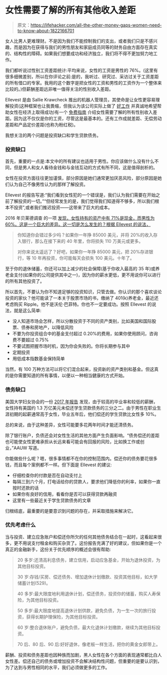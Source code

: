 # 女性需要了解的所有其他收入差距

> 原文：<https://lifehacker.com/all-the-other-money-gaps-women-need-to-know-about-1822166701>

女人比男人更难理财。不是因为我们不能控制我们的支出，或者我们只是不感兴趣，而是因为在获得与我们的男性朋友和家庭成员同等的财务自由方面存在真实的、结构性的障碍。如果我们想要成功和经济独立，我们将不得不更加努力地工作。



我们都听说过性别工资差距统计:平均来说，女性的工资是男性的 76%。(这里有很多细微差别，所以在你评论之前:是的，我听过、研究过、采访过关于工资差距的所有借口的专家。我用的这个数字是把女性的工资和男性的工资作为一个整体来比较的。)但薪酬差距远非唯一值得关注的性别收入差距。

Ellevest 是由 Sallie Krawcheck 推出的机器人管理员，其使命是让女性更容易理解投资(这种框架也让我畏缩，但我认为该公司实际上做了 [好工作](https://www.nerdwallet.com/blog/investing/best-robo-advisors/) 并真诚地希望帮助女性在经济上取得成功)有一个 [免费指南](https://www.ellevest.com/gender-gaps) 介绍女性需要了解的所有性别收入差距。因为这不仅仅是你的工资，尽管这是最基本的。还有工作成就差距、无偿劳动差距和产品定价差距(也称为粉红税)。

我想关注的两个问题是投资缺口和学生贷款债务。

### 投资缺口

首先，重要的一点是:本文中的所有建议也适用于男性。你应该做什么没有什么不同，但是男人和女人看待金钱和与金钱互动的方式有所不同，这是值得剖析的。

女性在投资方面往往更加谨慎，部分原因是她们通常更加厌恶风险，部分原因是她们认为自己不像男性认为的那样了解投资。

Ellevest 的报告写道:“我们看到女性犯的一个错误是，我们认为我们需要在开始之前了解投资的一切。”“但经常发生的是，我们觉得我们知道得不够多，所以我们根本不投资”,或者我们推迟投资——这带来了巨大的成本。

2016 年贝莱德调查 的一项 [发现，女性持有的资产中有 71%是现金，而男性为 60%。这是一个巨大的差异。这一切是怎么发生的？根据 Ellevest 的说法，](https://www.blackrock.com/corporate/en-us/newsroom/press-releases/article/corporate-one/press-releases/blackrock-gender-findings-survey_US)

> 你知道你会错过多少吗？如果你一年挣 85000 美元，并将 20%的收入存入银行，那么在接下来的 40 年里，你将损失 110 万美元或更多。
> 
> 对你来说太遥远了？好吧，如果你一年挣 85000 美元，把 20%存进银行，等 10 年再投资，你可能每天会损失 100 美元。十年了。

至于你的退休储蓄，你还可以加上减少的社会保障(基于你收入最高的 35 年)或养老金支付(如果你的公司提供其中之一)，因为你的薪水更低，更不用说你可以进行的所有其他投资了。

所以首先，不要认为你不知道足够的投资知识，只管去做。你认识的那个喜欢谈论投资的家伙？他可能读了一本关于股票市场的书，缴纳了 401(k)养老金，最近还考虑购买 Ripple。他不是沃伦·巴菲特。你也不一定要成功。按照 Ellevest 的说法，就是这么简单:

*   没人知道市场会怎样，所以分散投资于不同的资产类别，比如美国和国际股票、债券和房地产，以降低风险
*   不要为你投资组合中的基金支付超过 0.20%的费用，如果你使用顾问，咨询费不要超过 0.75%
*   不要试图把握市场时机，因为你会失败的。你将长期参与其中
*   定期投资
*   用低成本指数基金保持简单

当然，有 100 万种方法可以将它们混合起来，投资新的资产类别和基金。但这真的是你需要知道的所有事情，以便以一种相当健康的方式开始。

### **债务缺口**

美国大学妇女协会的一份 [2017 年报告](https://www.aauw.org/2017/09/01/student-debt-through-the-gender-lens/) 发现，由于较高的毕业率和较低的薪酬，女性持有美国约 1.3 万亿美元未偿还学生贷款债务的三分之二。由于男性在职业生涯初期的起薪通常高于女性，毕业五年后，他们偿还的学生贷款比女性多 10%。

总的来说，由于这种差异，女性可能要多花两年时间才能还清债务。

除了银行账户，负债还会对女性生活的其他方面产生负面影响。“债务偿还的差距也可能使女性更难承担从长远来看可能会有回报的风险，比如换工作或创业，”AAUW 写道。

你能做些什么呢？嗯，很多事情都不在你的控制范围内。偿还你的债务要花很多钱，而且每个案例都不一样。但下面是 Ellevest 的建议:

*   仔细检查你的付款是否在自动支付上
*   每隔三到六个月，打电话给你的贷款人，要求他们降低你的利率，如果你一直按时还款的话
*   如果你有良好的信用，看看你是否可以获得贷款再融资
*   这里有一些最近关于学生贷款债务的文章

归根结底，最重要的是要意识到问题的存在，并采取措施来解决它。

### 优先考虑什么

当与投资、建立应急账户和偿还你所欠的任何其他债务结合在一起时，这看起来很多，更不用说支付租金和购买杂货了。这份报告充满了好的建议，但如果你是一个真正的金融新手，这份关于优先顺序的概述会很有帮助:

> 20 多岁:还清高利息债务，建立信用，启动应急基金，开始为退休投资，为其他目标投资。
> 
> 30 岁:存钱/买房、偿还债务、增加退休计划缴款、投资其他目标，如大学储蓄计划(529)。
> 
> 40 多岁:最大限度地利用退休计划，偿还债务，投资你的储蓄，购买人寿保险，为其他目标投资。
> 
> 50 多岁:最大限度地提高退休计划供款，避免负债，为一生一次的旅行投资，获得长期护理保险，为其他目标投资。
> 
> 60 岁:整合退休账户，避免负债，最大化退休计划缴款，继续为其他目标投资。
> 
> 70 后、80 后、90 后:好好退休，像老板一样生活，把你的黄金女郎带上。

薪酬、投资和债务差距也因种族而加剧，黑人女性在各个方面的表现通常都比白人女性差。偿还自己的债务或增加投资不会解决结构性问题，但重要的是要认识到，为了达到与男性相同的水平，我们必须做更多的工作。